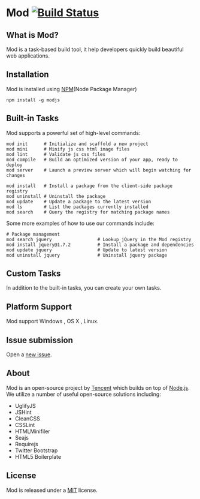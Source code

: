 # Mod [![Build Status](https://secure.travis-ci.org/modulejs/modjs.png?branch=master)](http://travis-ci.org/modulejs/modjs)

## What is Mod?

Mod is a task-based build tool, it help developers quickly build beautiful web applications.

## Installation

Mod is installed using [NPM](http://npmjs.org/)(Node Package Manager)

```shell
npm install -g modjs
```

## Built-in Tasks

Mod supports a powerful set of high-level commands:

```shell
mod init      # Initialize and scaffold a new project
mod mini      # Minify js css html image files
mod lint      # Validate js css files
mod compile   # Build an optimized version of your app, ready to deploy
mod server    # Launch a preview server which will begin watching for changes

mod install   # Install a package from the client-side package registry
mod uninstall # Uninstall the package
mod update    # Update a package to the latest version
mod ls        # List the packages currently installed
mod search    # Query the registry for matching package names
```

Some more examples of how to use our commands include:

```shell
# Package management
mod search jquery                 # Lookup jQuery in the Mod registry
mod install jquery@1.7.2          # Install a package and dependencies
mod update jquery                 # Update to latest version
mod uninstall jquery              # Uninstall jquery package
```

## Custom Tasks

In addition to the built-in tasks, you can create your own tasks.

## Platform Support

Mod support Windows , OS X , Linux.


## Issue submission

Open a [new issue](https://github.com/modulejs/modjs/issues/new).


## About

Mod is an open-source project by [Tencent](http://www.tencent.com/en-us/) which builds on top of [Node.js](https://nodejs.org).
We utilize a number of useful open-source solutions including:

* UglifyJS
* JSHint
* CleanCSS
* CSSLint
* HTMLMinifiler
* Seajs
* Requirejs
* Twitter Bootstrap
* HTML5 Boilerplate


## License

Mod is released under a [MIT](http://opensource.org/licenses/mit-license.php) license.
